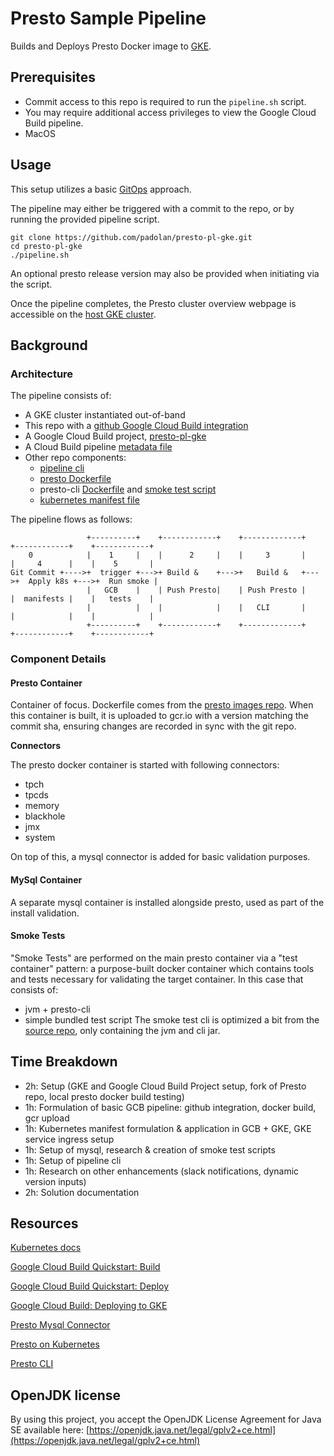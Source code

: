 # Presto Sample Pipeline

Builds and Deploys Presto Docker image to [GKE](https://cloud.google.com/kubernetes-engine). 

## Prerequisites 

- Commit access to this repo is required to run the `pipeline.sh` script.  
- You may require additional access privileges to view the Google Cloud Build pipeline.
- MacOS

## Usage

This setup utilizes a basic [GitOps](https://www.gitops.tech/) approach.  

The pipeline may either be triggered with a commit to the repo, or by running
the provided pipeline script.

```shell
git clone https://github.com/padolan/presto-pl-gke.git
cd presto-pl-gke
./pipeline.sh
``` 

An optional presto release version may also be provided when initiating via the script.

Once the pipeline completes, the Presto cluster overview webpage is accessible on 
the [host GKE cluster](http://35.238.175.52/ui/).

## Background

### Architecture

The pipeline consists of:
- A GKE cluster instantiated out-of-band
- This repo with a [github Google Cloud Build integration](https://github.com/padolan/presto-pl-gke/settings/installations)
- A Google Cloud Build project, [presto-pl-gke](https://console.cloud.google.com/cloud-build/dashboard?project=presto-pl-gke)
- A Cloud Build pipeline [metadata file](https://github.com/padolan/presto-pl-gke/blob/master/cloudbuild.yaml)
- Other repo components:
  - [pipeline cli](https://github.com/padolan/presto-pl-gke/blob/master/pipeline.sh)
  - [presto Dockerfile](https://github.com/padolan/presto-pl-gke/blob/master/presto/Dockerfile)
  - presto-cli [Dockerfile](https://github.com/padolan/presto-pl-gke/blob/master/presto-cli/Dockerfile)
  and [smoke test script](https://github.com/padolan/presto-pl-gke/blob/master/presto-cli/presto-smoketest.sh)
  - [kubernetes manifest file](https://github.com/padolan/presto-pl-gke/blob/master/presto-common/manifests.k8s.tpl)

The pipeline flows as follows:
```
                 +----------+    +------------+    +-------------+    +------------+    +------------+
    0            |    1     |    |      2     |    |     3       |    |     4      |    |    5       |
Git Commit +---->+  trigger +--->+ Build &    +--->+   Build &   +--->+  Apply k8s +--->+  Run smoke |
                 |   GCB    |    | Push Presto|    | Push Presto |    |  manifests |    |   tests    |
                 |          |    |            |    |   CLI       |    |            |    |            |
                 +----------+    +------------+    +-------------+    +------------+    +------------+
```
### Component Details

#### Presto Container
Container of focus.  Dockerfile comes from the [presto images repo](https://github.com/starburstdata/docker-images/tree/master/presto).
When this container is built, it is uploaded to gcr.io with a version matching the commit sha, ensuring
changes are recorded in sync with the git repo.

**Connectors**

The presto docker container is started with following connectors:
* tpch
* tpcds
* memory
* blackhole
* jmx
* system

On top of this, a mysql connector is added for basic validation purposes.

#### MySql Container
A separate mysql container is installed alongside presto, used as part of the install validation. 

#### Smoke Tests

"Smoke Tests" are performed on the main presto container via a "test container" pattern: a purpose-built
docker container which contains tools and tests necessary for validating the target container.  In this case
that consists of:
- jvm + presto-cli
- simple bundled test script
The smoke test cli is optimized a bit from the [source repo](https://github.com/starburstdata/docker-images/), 
only containing the jvm and cli jar.


## Time Breakdown
- 2h: Setup (GKE and Google Cloud Build Project setup, fork of Presto repo, local presto docker build testing)
- 1h: Formulation of basic GCB pipeline: github integration, docker build, gcr upload
- 1h: Kubernetes manifest formulation & application in GCB + GKE, GKE service ingress setup
- 1h: Setup of mysql, research & creation of smoke test scripts
- 1h: Setup of pipeline cli
- 1h: Research on other enhancements (slack notifications, dynamic version inputs)
- 2h: Solution documentation

## Resources
[Kubernetes docs](https://kubernetes.io/)

[Google Cloud Build Quickstart: Build](https://cloud.google.com/cloud-build/docs/quickstart-build)

[Google Cloud Build Quickstart: Deploy](https://cloud.google.com/cloud-build/docs/quickstart-deploy)

[Google Cloud Build: Deploying to GKE](https://cloud.google.com/cloud-build/docs/deploying-builds/deploy-gke)

[Presto Mysql Connector](https://prestodb.io/docs/current/connector/mysql.html)

[Presto on Kubernetes](https://docs.starburstdata.com/latest/kubernetes.html)

[Presto CLI](https://docs.starburstdata.com/latest/installation/cli.html)

## OpenJDK license

By using this project, you accept the OpenJDK License Agreement for Java SE available here:
[https://openjdk.java.net/legal/gplv2+ce.html](https://openjdk.java.net/legal/gplv2+ce.html)
